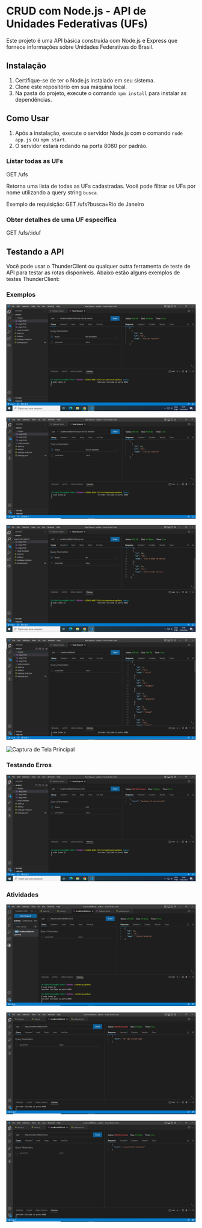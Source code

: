 # CRUD com Node.js - API de Unidades Federativas (UFs)

Este projeto é uma API básica construída com Node.js e Express que fornece informações sobre Unidades Federativas do Brasil.

## Instalação

1. Certifique-se de ter o Node.js instalado em seu sistema.
2. Clone este repositório em sua máquina local.
3. Na pasta do projeto, execute o comando `npm install` para instalar as dependências.

## Como Usar

1. Após a instalação, execute o servidor Node.js com o comando `node app.js` ou `npm start`.
2. O servidor estará rodando na porta 8080 por padrão.

### Listar todas as UFs
GET /ufs

Retorna uma lista de todas as UFs cadastradas. Você pode filtrar as UFs por nome utilizando a query string `busca`.

Exemplo de requisição:
GET /ufs?busca=Rio de Janeiro

### Obter detalhes de uma UF específica
GET /ufs/:iduf

## Testando a API

Você pode usar o ThunderClient ou qualquer outra ferramenta de teste de API para testar as rotas disponíveis. Abaixo estão alguns exemplos de testes ThunderClient:

### Exemplos

![Captura de Tela Principal](https://github.com/cristianbrunone/SENAI-NODE-JS/blob/main/CristianBrunone/apiRest/images/busca1.PNG)

![Captura de Tela Principal](https://github.com/cristianbrunone/SENAI-NODE-JS/blob/main/CristianBrunone/apiRest/images/busca2.PNG)

![Captura de Tela Principal](https://github.com/cristianbrunone/SENAI-NODE-JS/blob/main/CristianBrunone/apiRest/images/busca3.PNG)

![Captura de Tela Principal](https://github.com/cristianbrunone/SENAI-NODE-JS/blob/main/CristianBrunone/apiRest/images/busca4.PNG)

![Captura de Tela Principal](https://github.com/cristianbrunone/SENAI-NODE-JS/blob/main/CristianBrunone/apiRest/images/busca5.PNG)

### Testando Erros

![Captura de Tela Principal](https://github.com/cristianbrunone/SENAI-NODE-JS/blob/main/CristianBrunone/apiRest/images/buscaErro.PNG)

### Atividades

![Captura de Tela Principal](https://github.com/cristianbrunone/SENAI-NODE-JS/blob/main/CristianBrunone/apiRest/images/img1.PNG)

![Captura de Tela Principal](https://github.com/cristianbrunone/SENAI-NODE-JS/blob/main/CristianBrunone/apiRest/images/img2.PNG)

![Captura de Tela Principal](https://github.com/cristianbrunone/SENAI-NODE-JS/blob/main/CristianBrunone/apiRest/images/img3.PNG)



